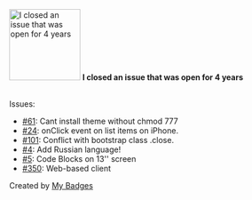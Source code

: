 <img src="https://my-badges.github.io/my-badges/old-issue-4.png" alt="I closed an issue that was open for 4 years" title="I closed an issue that was open for 4 years" width="128">
<strong>I closed an issue that was open for 4 years</strong>
<br><br>

Issues:

- <a href="https://github.com/rachelbaker/bootstrapwp-Twitter-Bootstrap-for-WordPress/issues/61">#61</a>: Cant install theme without chmod 777
- <a href="https://github.com/hakimel/stroll.js/issues/24">#24</a>: onClick event on list items on iPhone.
- <a href="https://github.com/ccampbell/rainbow/issues/101">#101</a>: Conflict with bootstrap class .close.
- <a href="https://github.com/dnaber-de/WP-Colored-Coding/issues/4">#4</a>: Add Russian language!
- <a href="https://github.com/dnaber-de/WP-Colored-Coding/issues/5">#5</a>: Code Blocks on 13'' sсreen
- <a href="https://github.com/deployphp/deployer/issues/350">#350</a>: Web-based client


Created by <a href="https://github.com/my-badges/my-badges">My Badges</a>
